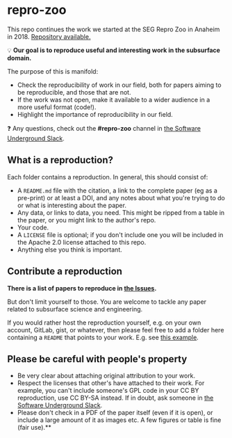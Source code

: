 # repro-zoo

This repo continues the work we started at the SEG Repro Zoo in Anaheim in 2018. [Repository available.](https://github.com/seg/repro-zoo-2018)

💡 **Our goal is to reproduce useful and interesting work in the subsurface domain.**

The purpose of this is manifold:

- Check the reproducibility of work in our field, both for papers aiming to be reproducible, and those that are not.
- If the work was not open, make it available to a wider audience in a more useful format (code!).
- Highlight the importance of reproducibility in our field.

❓ Any questions, check out the **#repro-zoo** channel in [the Software Underground Slack](https://softwareunderground.org/slack).


## What is a reproduction?

Each folder contains a reproduction. In general, this should consist of:

- A `README.md` file with the citation, a link to the complete paper (eg as a pre-print) or at least a DOI, and any notes about what you're trying to do or what is interesting about the paper.
- Any data, or links to data, you need. This might be ripped from a table in the paper, or you might link to the author's repo.
- Your code.
- A `LICENSE` file is optional; if you don't include one you will be included in the Apache 2.0 license attached to this repo.
- Anything else you think is important.


## Contribute a reproduction

**There is a list of papers to reproduce in [the Issues](https://github.com/softwareunderground/repro-zoo/issues).**

But don't limit yourself to those. You are welcome to tackle any paper related to subsurface science and engineering. 

If you would rather host the reproduction yourself, e.g. on your own account, GitLab, gist, or whatever, then please feel free to add a folder here containing a `README` that points to your work. E.g. see [this example](https://github.com/softwareunderground/repro-zoo/tree/main/wheeler-and-hale-2015).


## Please be careful with people's property

- Be very clear about attaching original attribution to your work. 
- Respect the licenses that other's have attached to their work. For example, you can't include someone's GPL code in your CC BY reproduction, use CC BY-SA instead. If in doubt, ask someone in [the Software Underground Slack](https://softwareunderground.org/slack).
- Please don't check in a PDF of the paper itself (even if it is open), or include a large amount of it as images etc. A few figures or table is fine (fair use).**
